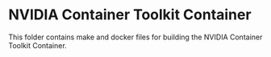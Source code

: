 # NVIDIA Container Toolkit Container

This folder contains make and docker files for building the NVIDIA Container Toolkit Container.

